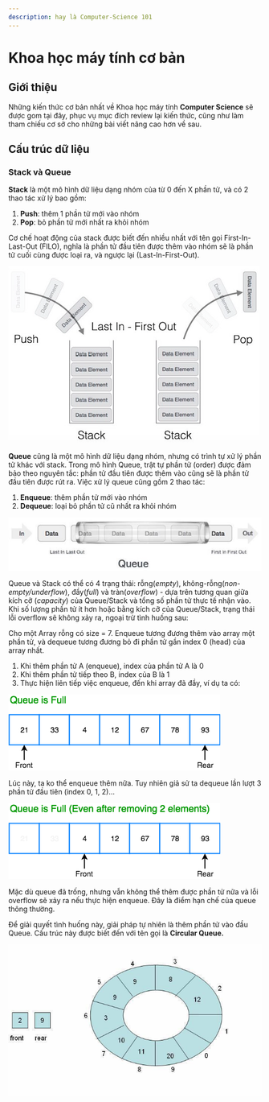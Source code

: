 ```yaml
---
description: hay là Computer-Science 101
---
```


# Khoa học máy tính cơ bản

## Giới thiệu

Những kiến thức cơ bản nhất về Khoa học máy tính **Computer Science** sẽ được gom tại đây, phục vụ mục đích review lại kiến thức, cũng như làm tham chiếu cơ sở cho những bài viết nâng cao hơn về sau.

## Cấu trúc dữ liệu

### Stack và Queue

**Stack** là một mô hình dữ liệu dạng nhóm của từ 0 đến X phần tử, và có 2 thao tác xử lý bao gồm:

1. **Push**: thêm 1 phần tử mới vào nhóm
2. **Pop**: bỏ phần tử mới nhất ra khỏi nhóm

Cơ chế hoạt động của stack được biết đến nhiều nhất với tên gọi First-In-Last-Out \(FILO\), nghĩa là phần tử đầu tiên được thêm vào nhóm sẽ là phần tử cuối cùng được loại ra, và ngược lại \(Last-In-First-Out\).

![](.gitbook/assets/stack.png)

**Queue** cũng là một mô hình dữ liệu dạng nhóm, nhưng có trình tự xử lý phần tử khác với stack. Trong mô hình Queue, trật tự phần tử \(order\) được đảm bảo theo nguyên tắc: phần tử đầu tiên được thêm vào cũng sẽ là phần tử đầu tiên được rút ra. Việc xử lý queue cũng gồm 2 thao tác:

1. **Enqueue**: thêm phần tử mới vào nhóm
2. **Dequeue**: loại bỏ phần tử cũ nhất ra khỏi nhóm

![](.gitbook/assets/queue.jpg)

Queue và Stack có thể có 4 trạng thái: rỗng\(_empty_\), không-rỗng\(_non-empty/underflow_\), đầy\(_full_\) và tràn\(_overflow_\) - dựa trên tương quan giữa kích cỡ \(_capacity_\) của Queue/Stack và tổng số phần tử thực tế nhận vào. Khi số lượng phần tử ít hơn hoặc bằng kích cỡ của Queue/Stack, trạng thái lỗi overflow sẽ không xảy ra, ngoại trừ tình huống sau:

Cho một Array rỗng có size = 7. Enqueue tương đương thêm vào array một phần tử, và dequeue tương đương bỏ đi phần tử gần index 0 \(head\) của array nhất.

1. Khi thêm phần tử A \(enqueue\),  index của phần tử A là 0
2. Khi thêm phần tử tiếp theo B, index của B là 1
3. Thực hiện liên tiếp việc enqueue, đến khi array đã đầy, ví dụ ta có:

![](.gitbook/assets/linear-queue-full.png)

Lúc này, ta ko thể enqueue thêm nữa. Tuy nhiên giả sử ta dequeue lần lượt 3 phần tử đầu tiên \(index 0, 1, 2\)...

![](.gitbook/assets/linear-queue-full-2.png)

Mặc dù queue đã trống, nhưng vẫn không thể thêm được phần tử nữa và lỗi overflow sẽ xảy ra nếu thực hiện enqueue. Đây là điểm hạn chế của queue thông thường. 

Để giải quyết tình huống này, giải pháp tự nhiên là thêm phần tử vào đầu Queue. Cấu trúc này được biết đến với tên gọi là **Circular Queue.**

![ Circular Queue \(hay Ring-Buffer\)](.gitbook/assets/circular-queue.jpg)




